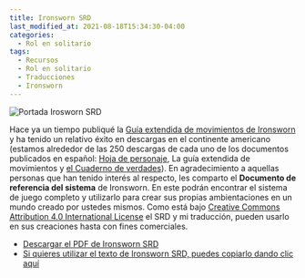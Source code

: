 ```yaml
---
title: Ironsworn SRD
last_modified_at: 2021-08-18T15:34:30-04:00
categories:
  - Rol en solitario
tags:
  - Recursos
  - Rol en solitario
  - Traducciones
  - Ironsworn
---
```


![Portada Irosworn SRD](https://laesquinadelrol.files.wordpress.com/2021/10/ironsworn-en-espanol-1.png)

Hace ya un tiempo publiqué la [Guía extendida de movimientos de Ironsworn](https://laesquinadelrol.com/rol%20en%20solitario/Ironsworn-gu%C3%ADa-de-movimientos-extendida/) y ha tenido un relativo éxito en descargas en el continente americano (estamos alrededor de las 250 descargas de cada uno de los documentos publicados en español: [Hoja de personaje](https://laesquinadelrol.files.wordpress.com/2021/07/ironsworn-hoja_de_personaje-es.pdf), La guía extendida de movimientos y [el Cuaderno de verdades](https://laesquinadelrol.files.wordpress.com/2021/07/ironsworn-es-cuadernodeverdades.pdf)). En agradecimiento a aquellas personas que han tenido interés al respecto, les comparto el **Documento de referencia del sistema** de Ironsworn. En este podrán encontrar el sistema de juego completo y utilizarlo para crear sus propias ambientaciones en un mundo creado por ustedes mismos. Como está bajo [Creative Commons Attribution 4.0 International License](https://creativecommons.org/licenses/by/4.0/) el SRD y mi traducción, pueden usarlo en sus creaciones hasta con fines comerciales.

- [Descargar el PDF de Ironsworn SRD](https://laesquinadelrol.files.wordpress.com/2021/10/ironsworn-srd-es.pdf)
- [Si quieres utilizar el texto de Ironsworn SRD, puedes copiarlo dando clic aquí](https://docs.google.com/document/d/1-OyI_HqN4jrpxgtl36RZaasr9fu0ylMy6xBq5NGRjtQ/edit?usp=sharing)

<script type='text/javascript' src='https://storage.ko-fi.com/cdn/widget/Widget_2.js'></script><script type='text/javascript'>kofiwidget2.init('Invítame un café', '#29abe0', 'X8X035NUM');kofiwidget2.draw();</script>
